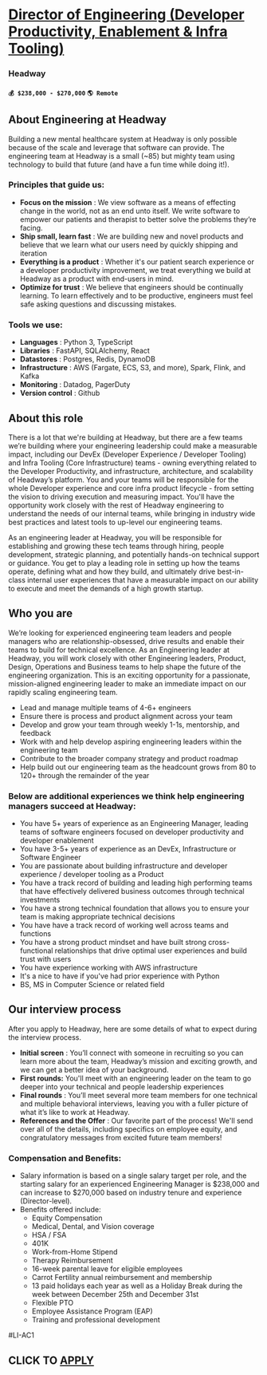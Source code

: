 # [Director of Engineering (Developer Productivity, Enablement & Infra Tooling)](https://www.remotewlb.com/apply/director-of-engineering-developer-productivity-enablement-infra-tooling)  
### Headway  
#### `💰 $238,000 - $270,000` `🌎 Remote`  

## **About Engineering at Headway**

Building a new mental healthcare system at Headway is only possible because of the scale and leverage that software can provide. The engineering team at Headway is a small (~85) but mighty team using technology to build that future (and have a fun time while doing it!).

### Principles that guide us:

  * **Focus on the mission** : We view software as a means of effecting change in the world, not as an end unto itself. We write software to empower our patients and therapist to better solve the problems they’re facing. 
  * **Ship small, learn fast** : We are building new and novel products and believe that we learn what our users need by quickly shipping and iteration
  * **Everything is a product** : Whether it's our patient search experience or a developer productivity improvement, we treat everything we build at Headway as a product with end-users in mind.
  * **Optimize for trust** : We believe that engineers should be continually learning. To learn effectively and to be productive, engineers must feel safe asking questions and discussing mistakes.

### Tools we use:

  * **Languages** : Python 3, TypeScript
  * **Libraries** : FastAPI, SQLAlchemy, React
  * **Datastores** : Postgres, Redis, DynamoDB
  * **Infrastructure** : AWS (Fargate, ECS, S3, and more), Spark, Flink, and Kafka
  * **Monitoring** : Datadog, PagerDuty
  * **Version control** : Github

## About this role

There is a lot that we're building at Headway, but there are a few teams we’re building where your engineering leadership could make a measurable impact, including our DevEx (Developer Experience / Developer Tooling) and Infra Tooling (Core Infrastructure) teams - owning everything related to the Developer Productivity, and infrastructure, architecture, and scalability of Headway’s platform. You and your teams will be responsible for the whole Developer experience and core infra product lifecycle - from setting the vision to driving execution and measuring impact. You'll have the opportunity work closely with the rest of Headway engineering to understand the needs of our internal teams, while bringing in industry wide best practices and latest tools to up-level our engineering teams.

As an engineering leader at Headway, you will be responsible for establishing and growing these tech teams through hiring, people development, strategic planning, and potentially hands-on technical support or guidance. You get to play a leading role in setting up how the teams operate, defining what and how they build, and ultimately drive best-in-class internal user experiences that have a measurable impact on our ability to execute and meet the demands of a high growth startup.

## **Who you are**

We’re looking for experienced engineering team leaders and people managers who are relationship-obsessed, drive results and enable their teams to build for technical excellence. As an Engineering leader at Headway, you will work closely with other Engineering leaders, Product, Design, Operations and Business teams to help shape the future of the engineering organization. This is an exciting opportunity for a passionate, mission-aligned engineering leader to make an immediate impact on our rapidly scaling engineering team.

  * Lead and manage multiple teams of 4-6+ engineers
  * Ensure there is process and product alignment across your team
  * Develop and grow your team through weekly 1-1s, mentorship, and feedback
  * Work with and help develop aspiring engineering leaders within the engineering team
  * Contribute to the broader company strategy and product roadmap
  * Help build out our engineering team as the headcount grows from 80 to 120+ through the remainder of the year

### Below are additional experiences we think help engineering managers succeed at Headway:

  * You have 5+ years of experience as an Engineering Manager, leading teams of software engineers focused on developer productivity and developer enablement
  * You have 3-5+ years of experience as an DevEx, Infrastructure or Software Engineer
  * You are passionate about building infrastructure and developer experience / developer tooling as a Product
  * You have a track record of building and leading high performing teams that have effectively delivered business outcomes through technical investments
  * You have a strong technical foundation that allows you to ensure your team is making appropriate technical decisions
  * You have have a track record of working well across teams and functions
  * You have a strong product mindset and have built strong cross-functional relationships that drive optimal user experiences and build trust with users
  * You have experience working with AWS infrastructure 
  * It's a nice to have if you've had prior experience with Python
  * BS, MS in Computer Science or related field

## **Our interview process**

After you apply to Headway, here are some details of what to expect during the interview process.

  * **Initial screen** : You’ll connect with someone in recruiting so you can learn more about the team, Headway’s mission and exciting growth, and we can get a better idea of your background. 
  * **First rounds:** You'll meet with an engineering leader on the team to go deeper into your technical and people leadership experiences
  * **Final rounds** : You’ll meet several more team members for one technical and multiple behavioral interviews, leaving you with a fuller picture of what it’s like to work at Headway.
  * **References and the Offer** : Our favorite part of the process! We'll send over all of the details, including specifics on employee equity, and congratulatory messages from excited future team members!

### **Compensation and Benefits:**

  * Salary information is based on a single salary target per role, and the starting salary for an experienced Engineering Manager is $238,000 and can increase to $270,000 based on industry tenure and experience (Director-level).
  * Benefits offered include: 
    * Equity Compensation
    * Medical, Dental, and Vision coverage
    * HSA / FSA
    * 401K
    * Work-from-Home Stipend
    * Therapy Reimbursement
    * 16-week parental leave for eligible employees
    * Carrot Fertility annual reimbursement and membership
    * 13 paid holidays each year as well as a Holiday Break during the week between December 25th and December 31st
    * Flexible PTO
    * Employee Assistance Program (EAP)
    * Training and professional development

#LI-AC1

  
## CLICK TO [APPLY](https://www.remotewlb.com/apply/director-of-engineering-developer-productivity-enablement-infra-tooling)

